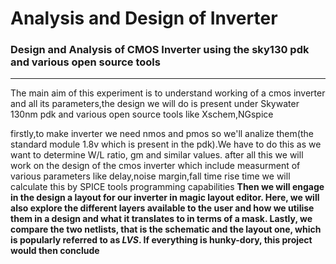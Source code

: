 # Analysis and Design of Inverter
### Design and Analysis of CMOS Inverter using the sky130 pdk and various open source tools
---
The main aim of this experiment is to understand working of a cmos inverter and all its parameters,the design we will do is present under Skywater 130nm pdk and various open source tools like Xschem,NGspice

firstly,to make inverter we need nmos and pmos so we'll analize them(the standard module 1.8v which is present in the pdk).We have to do this as we want to determine W/L ratio, gm and similar values.
after all this we will work on the design of the cmos inverter which include measurment of various parameters like delay,noise margin,fall time rise time we will calculate this by SPICE tools programming capabilities
**Then we will engage in the design a layout for our inverter in __magic layout editor__. Here, we will also explore the different layers available to the user and how we utilise them in a design and what it translates to in terms of a mask. Lastly, we compare the two netlists, that is the schematic and the layout one, which is popularly referred to as ___LVS___. If everything is hunky-dory, this project would then conclude**

 
